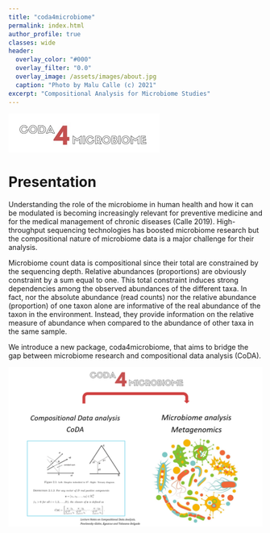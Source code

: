 ```yaml
---
title: "coda4microbiome"
permalink: index.html
author_profile: true
classes: wide
header:
  overlay_color: "#000"
  overlay_filter: "0.0"
  overlay_image: /assets/images/about.jpg
  caption: "Photo by Malu Calle (c) 2021"  
excerpt: "Compositional Analysis for Microbiome Studies"
---
```


<img src="/assets/images/coda4microbiome.jpg" width=300 />

# Presentation 

 Understanding the role of the microbiome in human health and how it can be modulated is becoming increasingly relevant for preventive medicine and for the medical management of chronic diseases (Calle 2019). High-throughput sequencing technologies has boosted microbiome research but the compositional nature of microbiome data is a major challenge for their analysis.

 Microbiome count data is compositional since their total are constrained by the sequencing depth. Relative abundances (proportions) are obviously constraint by a sum equal to one. This total constraint induces strong dependencies among the observed abundances of the different taxa. In fact, nor the absolute abundance (read counts) nor the relative abundance (proportion) of one taxon alone are informative of the real abundance of the taxon in the environment. Instead, they provide information on the relative measure of abundance when compared to the abundance of other taxa in the same sample.

 We introduce a new package, coda4microbiome, that aims to bridge the gap between microbiome research and compositional data analysis (CoDA).
<p align="center">
  <img src="/assets/images/fillgap.png" width=600px />
</p>
